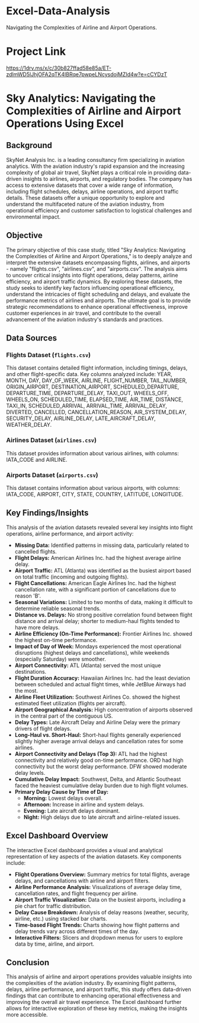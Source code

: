 # Excel-Data-Analysis
Navigating the Complexities of Airline and Airport Operations.

# Project Link
https://1drv.ms/x/c/30b827ffad58e85a/ET-zdlmWD5lJhjOFA2qTK4IBRqe7pwpeLNcysdojMZId4w?e=cCYDzT

# Sky Analytics: Navigating the Complexities of Airline and Airport Operations Using Excel

## Background

SkyNet Analysis Inc. is a leading consultancy firm specializing in aviation analytics. With the aviation industry's rapid expansion and the increasing complexity of global air travel, SkyNet plays a critical role in providing data-driven insights to airlines, airports, and regulatory bodies. The company has access to extensive datasets that cover a wide range of information, including flight schedules, delays, airline operations, and airport traffic details. These datasets offer a unique opportunity to explore and understand the multifaceted nature of the aviation industry, from operational efficiency and customer satisfaction to logistical challenges and environmental impact.

## Objective

The primary objective of this case study, titled "Sky Analytics: Navigating the Complexities of Airline and Airport Operations," is to deeply analyze and interpret the extensive datasets encompassing flights, airlines, and airports - namely "flights.csv", "airlines.csv", and "airports.csv". The analysis aims to uncover critical insights into flight operations, delay patterns, airline efficiency, and airport traffic dynamics. By exploring these datasets, the study seeks to identify key factors influencing operational efficiency, understand the intricacies of flight scheduling and delays, and evaluate the performance metrics of airlines and airports. The ultimate goal is to provide strategic recommendations to enhance operational effectiveness, improve customer experiences in air travel, and contribute to the overall advancement of the aviation industry's standards and practices.

## Data Sources

### Flights Dataset (`flights.csv`)

This dataset contains detailed flight information, including timings, delays, and other flight-specific data. Key columns analyzed include: YEAR, MONTH, DAY, DAY\_OF\_WEEK, AIRLINE, FLIGHT\_NUMBER, TAIL\_NUMBER, ORIGIN\_AIRPORT, DESTINATION\_AIRPORT, SCHEDULED\_DEPARTURE, DEPARTURE\_TIME, DEPARTURE\_DELAY, TAXI\_OUT, WHEELS\_OFF, WHEELS\_ON, SCHEDULED\_TIME, ELAPSED\_TIME, AIR\_TIME, DISTANCE, TAXI\_IN, SCHEDULED\_ARRIVAL, ARRIVAL\_TIME, ARRIVAL\_DELAY, DIVERTED, CANCELLED, CANCELLATION\_REASON, AIR\_SYSTEM\_DELAY, SECURITY\_DELAY, AIRLINE\_DELAY, LATE\_AIRCRAFT\_DELAY, WEATHER\_DELAY.

### Airlines Dataset (`airlines.csv`)

This dataset provides information about various airlines, with columns: IATA\_CODE and AIRLINE.

### Airports Dataset (`airports.csv`)

This dataset contains information about various airports, with columns: IATA\_CODE, AIRPORT, CITY, STATE, COUNTRY, LATITUDE, LONGITUDE.

## Key Findings/Insights

This analysis of the aviation datasets revealed several key insights into flight operations, airline performance, and airport activity:

* **Missing Data:** Identified patterns in missing data, particularly related to cancelled flights.
* **Flight Delays:** American Airlines Inc. had the highest average airline delay.
* **Airport Traffic:** ATL (Atlanta) was identified as the busiest airport based on total traffic (incoming and outgoing flights).
* **Flight Cancellations:** American Eagle Airlines Inc. had the highest cancellation rate, with a significant portion of cancellations due to reason 'B'.
* **Seasonal Variations:** Limited to two months of data, making it difficult to determine reliable seasonal trends.
* **Distance vs. Delays:** No strong positive correlation found between flight distance and arrival delay; shorter to medium-haul flights tended to have more delays.
* **Airline Efficiency (On-Time Performance):** Frontier Airlines Inc. showed the highest on-time performance.
* **Impact of Day of Week:** Mondays experienced the most operational disruptions (highest delays and cancellations), while weekends (especially Saturday) were smoother.
* **Airport Connectivity:** ATL (Atlanta) served the most unique destinations.
* **Flight Duration Accuracy:** Hawaiian Airlines Inc. had the least deviation between scheduled and actual flight times, while JetBlue Airways had the most.
* **Airline Fleet Utilization:** Southwest Airlines Co. showed the highest estimated fleet utilization (flights per aircraft).
* **Airport Geographical Analysis:** High concentration of airports observed in the central part of the contiguous US.
* **Delay Types:** Late Aircraft Delay and Airline Delay were the primary drivers of flight delays.
* **Long-Haul vs. Short-Haul:** Short-haul flights generally experienced slightly higher average arrival delays and cancellation rates for some airlines.
* **Airport Connectivity and Delays (Top 3):** ATL had the highest connectivity and relatively good on-time performance. ORD had high connectivity but the worst delay performance. DFW showed moderate delay levels.
* **Cumulative Delay Impact:** Southwest, Delta, and Atlantic Southeast faced the heaviest cumulative delay burden due to high flight volumes.
* **Primary Delay Cause by Time of Day:**
    * **Morning:** Lowest delays overall.
    * **Afternoon:** Increase in airline and system delays.
    * **Evening:** Late aircraft delays dominant.
    * **Night:** High delays due to late aircraft and airline-related issues.

## Excel Dashboard Overview

The interactive Excel dashboard provides a visual and analytical representation of key aspects of the aviation datasets. Key components include:

* **Flight Operations Overview:** Summary metrics for total flights, average delays, and cancellations with airline and airport filters.
* **Airline Performance Analysis:** Visualizations of average delay time, cancellation rates, and flight frequency per airline.
* **Airport Traffic Visualization:** Data on the busiest airports, including a pie chart for traffic distribution.
* **Delay Cause Breakdown:** Analysis of delay reasons (weather, security, airline, etc.) using stacked bar charts.
* **Time-based Flight Trends:** Charts showing how flight patterns and delay trends vary across different times of the day.
* **Interactive Filters:** Slicers and dropdown menus for users to explore data by time, airline, and airport.

## Conclusion

This analysis of airline and airport operations provides valuable insights into the complexities of the aviation industry. By examining flight patterns, delays, airline performance, and airport traffic, this study offers data-driven findings that can contribute to enhancing operational effectiveness and improving the overall air travel experience. The Excel dashboard further allows for interactive exploration of these key metrics, making the insights more accessible.
